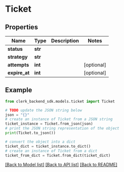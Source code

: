 # Ticket


## Properties

Name | Type | Description | Notes
------------ | ------------- | ------------- | -------------
**status** | **str** |  | 
**strategy** | **str** |  | 
**attempts** | **int** |  | [optional] 
**expire_at** | **int** |  | [optional] 

## Example

```python
from clerk_backend_sdk.models.ticket import Ticket

# TODO update the JSON string below
json = "{}"
# create an instance of Ticket from a JSON string
ticket_instance = Ticket.from_json(json)
# print the JSON string representation of the object
print(Ticket.to_json())

# convert the object into a dict
ticket_dict = ticket_instance.to_dict()
# create an instance of Ticket from a dict
ticket_from_dict = Ticket.from_dict(ticket_dict)
```
[[Back to Model list]](../README.md#documentation-for-models) [[Back to API list]](../README.md#documentation-for-api-endpoints) [[Back to README]](../README.md)


